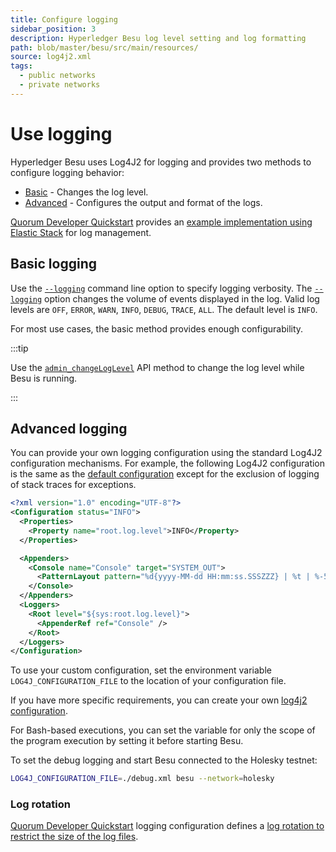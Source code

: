 ```yaml
---
title: Configure logging
sidebar_position: 3
description: Hyperledger Besu log level setting and log formatting
path: blob/master/besu/src/main/resources/
source: log4j2.xml
tags:
  - public networks
  - private networks
---
```


# Use logging

Hyperledger Besu uses Log4J2 for logging and provides two methods to configure logging behavior:

- [Basic](#basic-logging) - Changes the log level.
- [Advanced](#advanced-logging) - Configures the output and format of the logs.

[Quorum Developer Quickstart](https://github.com/ConsenSys/quorum-dev-quickstart) provides an [example implementation using Elastic Stack](../../../private-networks/how-to/monitor/elastic-stack.md) for log management.

## Basic logging

Use the [`--logging`](../../reference/cli/options.md#logging) command line option to specify logging verbosity. The [`--logging`](../../reference/cli/options.md#logging) option changes the volume of events displayed in the log. Valid log levels are `OFF`, `ERROR`, `WARN`, `INFO`, `DEBUG`, `TRACE`, `ALL`. The default level is `INFO`.

For most use cases, the basic method provides enough configurability.

:::tip

Use the [`admin_changeLogLevel`](../../reference/api/index.md#admin_changeloglevel) API method to change the log level while Besu is running.

:::

## Advanced logging

You can provide your own logging configuration using the standard Log4J2 configuration mechanisms. For example, the following Log4J2 configuration is the same as the [default configuration] except for the exclusion of logging of stack traces for exceptions.

```xml title="debug.xml"
<?xml version="1.0" encoding="UTF-8"?>
<Configuration status="INFO">
  <Properties>
    <Property name="root.log.level">INFO</Property>
  </Properties>

  <Appenders>
    <Console name="Console" target="SYSTEM_OUT">
      <PatternLayout pattern="%d{yyyy-MM-dd HH:mm:ss.SSSZZZ} | %t | %-5level | %c{1} | %msg %throwable{short.message}%n" />
    </Console>
  </Appenders>
  <Loggers>
    <Root level="${sys:root.log.level}">
      <AppenderRef ref="Console" />
    </Root>
  </Loggers>
</Configuration>
```

To use your custom configuration, set the environment variable `LOG4J_CONFIGURATION_FILE` to the location of your configuration file.

If you have more specific requirements, you can create your own [log4j2 configuration](https://logging.apache.org/log4j/2.x/manual/configuration.html).

For Bash-based executions, you can set the variable for only the scope of the program execution by setting it before starting Besu.

To set the debug logging and start Besu connected to the Holesky testnet:

```bash
LOG4J_CONFIGURATION_FILE=./debug.xml besu --network=holesky
```

### Log rotation

[Quorum Developer Quickstart](https://github.com/ConsenSys/quorum-dev-quickstart) logging configuration defines a [log rotation to restrict the size of the log files].

<!-- Links -->

[default configuration]: https://github.com/hyperledger/besu/blob/750580dcca349d22d024cc14a8171b2fa74b505a/besu/src/main/resources/log4j2.xml
[log rotation to restrict the size of the log files]: https://github.com/ConsenSys/quorum-dev-quickstart/blob/b72a0f64d685c851bf8be399a8e33bbdf0e09982/files/besu/config/besu/log-config.xml
[default configuration]: https://github.com/hyperledger/besu/blob/750580dcca349d22d024cc14a8171b2fa74b505a/besu/src/main/resources/log4j2.xml
